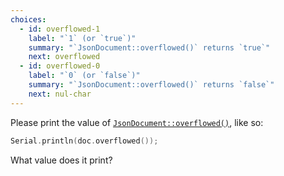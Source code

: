 ```yaml
---
choices:
  - id: overflowed-1
    label: "`1` (or `true`)"
    summary: "`JsonDocument::overflowed()` returns `true`"
    next: overflowed
  - id: overflowed-0
    label: "`0` (or `false`)"
    summary: "`JsonDocument::overflowed()` returns `false`"
    next: nul-char
---
```


Please print the value of [`JsonDocument::overflowed()`](/v6/api/jsondocument/overflowed/), like so:

```c++
Serial.println(doc.overflowed());
```

What value does it print?